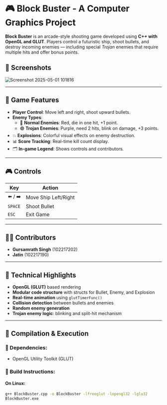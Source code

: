 # 🎮 Block Buster - A Computer Graphics Project

**Block Buster** is an arcade-style shooting game developed using **C++ with OpenGL and GLUT**. Players control a futuristic ship, shoot bullets, and destroy incoming enemies — including special *Trojan* enemies that require multiple hits and offer bonus points.

## 📸 Screenshots
![Screenshot 2025-05-01 101816](https://github.com/user-attachments/assets/ee800f92-68dd-4c44-b3b4-3c49bd937b3b)


---

## 🚀 Game Features

- **Player Control**: Move left and right, shoot upward bullets.
- **Enemy Types**:
  - 🔴 **Normal Enemies**: Red, die in one hit, +1 point.
  - 🟣 **Trojan Enemies**: Purple, need 2 hits, blink on damage, +3 points.
- 💥 **Explosions**: Colorful visual effects on enemy destruction.
- 📊 **Score Tracking**: Real-time kill count display.
- 🗂️ **In-game Legend**: Shows controls and contributors.

---

## 🎮 Controls

| Key          | Action              |
|--------------|---------------------|
| ⬅️ / ➡️       | Move Ship Left/Right|
| `SPACE`      | Shoot Bullet        |
| `ESC`        | Exit Game           |

---

## 👨‍💻 Contributors

- **Gursamrath Singh** (102217202)
- **Jatin** (102217190)

---

## 🧠 Technical Highlights

- **OpenGL (GLUT)** based rendering
- **Modular code structure** with structs for Bullet, Enemy, and Explosion
- **Real-time animation** using `glutTimerFunc()`
- **Collision detection** between bullets and enemies
- **Random enemy generation**
- **Trojan enemy logic**: blinking and split-hit mechanism

---

## 🔧 Compilation & Execution

### 🔽 Dependencies:
- OpenGL Utility Toolkit (GLUT)

### 🧪 Build Instructions:

#### On Linux:

```bash
g++ BlockBuster.cpp -o BlockBuster -lfreeglut -lopengl32 -lglu32
BlockBuster.exe
